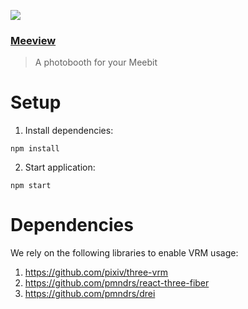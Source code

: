 ![](https://github.com/neocho/assets/blob/master/meeview/banner.png)

### [Meeview](https://meeview.vercel.app/)
> A photobooth for your Meebit

# Setup
1. Install dependencies: 
```
npm install 
```

2. Start application: 
```
npm start 
```

# Dependencies 
We rely on the following libraries to enable VRM usage:

1. https://github.com/pixiv/three-vrm
2. https://github.com/pmndrs/react-three-fiber
3. https://github.com/pmndrs/drei
